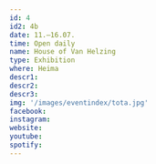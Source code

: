 ```yaml
---
id: 4
id2: 4b
date: 11.–16.07.
time: Open daily
name: House of Van Helzing
type: Exhibition
where: Heima
descr1:
descr2: 
descr3:
img: '/images/eventindex/tota.jpg'
facebook: 
instagram: 
website:
youtube: 
spotify: 
---
```

